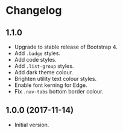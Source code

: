 # Changelog

## 1.1.0

- Upgrade to stable release of Bootstrap 4.
- Add `.badge` styles.
- Add code styles.
- Add `.list-group` styles.
- Add dark theme colour.
- Brighten utility text colour styles.
- Enable font kerning for Edge.
- Fix `.nav-tabs` bottom border colour.

## 1.0.0 (2017-11-14)

- Initial version.
